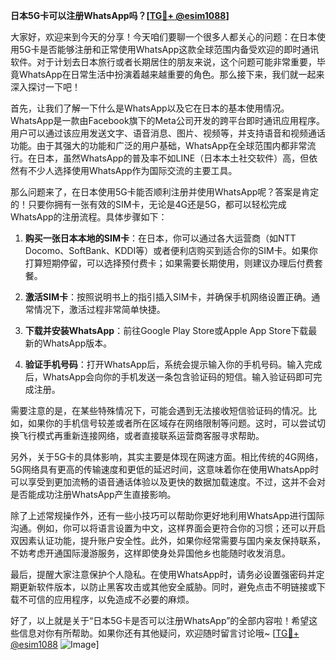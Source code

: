 **日本5G卡可以注册WhatsApp吗？[[TG💪+ @esim1088](https://t.me/s/esim1088)]**

大家好，欢迎来到今天的分享！今天咱们要聊一个很多人都关心的问题：在日本使用5G卡是否能够注册和正常使用WhatsApp这款全球范围内备受欢迎的即时通讯软件。对于计划去日本旅行或者长期居住的朋友来说，这个问题可能非常重要，毕竟WhatsApp在日常生活中扮演着越来越重要的角色。那么接下来，我们就一起来深入探讨一下吧！

首先，让我们了解一下什么是WhatsApp以及它在日本的基本使用情况。WhatsApp是一款由Facebook旗下的Meta公司开发的跨平台即时通讯应用程序。用户可以通过该应用发送文字、语音消息、图片、视频等，并支持语音和视频通话功能。由于其强大的功能和广泛的用户基础，WhatsApp在全球范围内都非常流行。在日本，虽然WhatsApp的普及率不如LINE（日本本土社交软件）高，但依然有不少人选择使用WhatsApp作为国际交流的主要工具。

那么问题来了，在日本使用5G卡能否顺利注册并使用WhatsApp呢？答案是肯定的！只要你拥有一张有效的SIM卡，无论是4G还是5G，都可以轻松完成WhatsApp的注册流程。具体步骤如下：

1. **购买一张日本本地的SIM卡**：在日本，你可以通过各大运营商（如NTT Docomo、SoftBank、KDDI等）或者便利店购买到适合你的SIM卡。如果你打算短期停留，可以选择预付费卡；如果需要长期使用，则建议办理后付费套餐。

2. **激活SIM卡**：按照说明书上的指引插入SIM卡，并确保手机网络设置正确。通常情况下，激活过程非常简单快捷。

3. **下载并安装WhatsApp**：前往Google Play Store或Apple App Store下载最新的WhatsApp版本。

4. **验证手机号码**：打开WhatsApp后，系统会提示输入你的手机号码。输入完成后，WhatsApp会向你的手机发送一条包含验证码的短信。输入验证码即可完成注册。

需要注意的是，在某些特殊情况下，可能会遇到无法接收短信验证码的情况。比如，如果你的手机信号较差或者所在区域存在网络限制等问题。这时，可以尝试切换飞行模式再重新连接网络，或者直接联系运营商客服寻求帮助。

另外，关于5G卡的具体影响，其实主要是体现在网速方面。相比传统的4G网络，5G网络具有更高的传输速度和更低的延迟时间，这意味着你在使用WhatsApp时可以享受到更加流畅的语音通话体验以及更快的数据加载速度。不过，这并不会对是否能成功注册WhatsApp产生直接影响。

除了上述常规操作外，还有一些小技巧可以帮助你更好地利用WhatsApp进行国际沟通。例如，你可以将语言设置为中文，这样界面会更符合你的习惯；还可以开启双因素认证功能，提升账户安全性。此外，如果你经常需要与国内亲友保持联系，不妨考虑开通国际漫游服务，这样即使身处异国他乡也能随时收发消息。

最后，提醒大家注意保护个人隐私。在使用WhatsApp时，请务必设置强密码并定期更新软件版本，以防止黑客攻击或其他安全威胁。同时，避免点击不明链接或下载不可信的应用程序，以免造成不必要的麻烦。

好了，以上就是关于“日本5G卡是否可以注册WhatsApp”的全部内容啦！希望这些信息对你有所帮助。如果你还有其他疑问，欢迎随时留言讨论哦~ [[TG💪+ @esim1088](https://t.me/s/esim1088) ![Image](https://i.postimg.cc/4NQfJmqS/Snipaste-2025-05-13-00-14-12.png)]